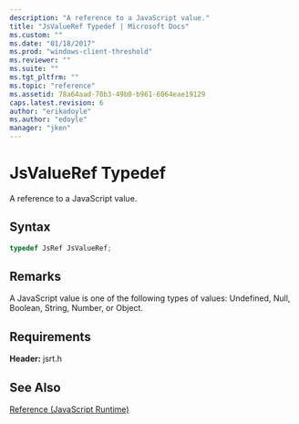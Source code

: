 ```yaml
---
description: "A reference to a JavaScript value."
title: "JsValueRef Typedef | Microsoft Docs"
ms.custom: ""
ms.date: "01/18/2017"
ms.prod: "windows-client-threshold"
ms.reviewer: ""
ms.suite: ""
ms.tgt_pltfrm: ""
ms.topic: "reference"
ms.assetid: 78a64aad-70b3-49b0-b961-6064eae19129
caps.latest.revision: 6
author: "erikadoyle"
ms.author: "edoyle"
manager: "jken"
---
```

# JsValueRef Typedef
A reference to a JavaScript value.  
  
## Syntax  
  
```cpp 
typedef JsRef JsValueRef;  
```  
  
## Remarks  
 A JavaScript value is one of the following types of values: Undefined, Null, Boolean, String, Number, or Object.  
  
## Requirements  
 **Header:** jsrt.h  
  
## See Also  
 [Reference (JavaScript Runtime)](../chakra-hosting/reference-javascript-runtime.md)